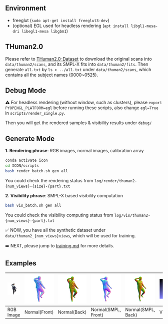 ## Environment 

  * freeglut (`sudo apt-get install freeglut3-dev`)
  * (optional) EGL used for headless rendering (`apt install libgl1-mesa-dri libegl1-mesa libgbm1`)

## THuman2.0

Please refer to [THuman2.0-Dataset](https://github.com/ytrock/THuman2.0-Dataset) to download the original scans into `data/thuman2/scans`, and its SMPL-X fits into `data/thuman2/fits`. Then generate `all.txt` by `ls > ../all.txt` under `data/thuman2/scans`, which contains all the subject names (0000~0525).

## Debug Mode

:warning: For headless rendering (without window, such as clusters), please `export PYOPENGL_PLATFORM=egl` before running these scripts, also change `egl=True` in `scripts/render_single.py`.

Then you will get the rendered samples & visibility results under `debug/`

## Generate Mode 

**1. Rendering phrase**: RGB images, normal images, calibration array

```bash
conda activate icon
cd ICON/scripts
bash render_batch.sh gen all
```
You could check the rendering status from `log/render/thuman2-{num_views}-{size}-{part}.txt`

**2. Visibility phrase**: SMPL-X based visibility computation

```bash
bash vis_batch.sh gen all
```
You could check the visibility computing status from `log/vis/thuman2-{num_views}-{part}.txt`


:white_check_mark: NOW, you have all the synthetic dataset under `data/thuman2_{num_views}views`, which will be used for training. 

:arrow_right: NEXT, please jump to [training.md](training.md) for more details.

## Examples

|<img src="../assets/rendering/080.png" width="150">|<img src="../assets/rendering/norm_F_080.png" width="150">|<img src="../assets/rendering/norm_B_080.png" width="150">|<img src="../assets/rendering/SMPL_norm_F_080.png" width="150">|<img src="../assets/rendering/SMPL_norm_B_080.png" width="150">|<img src="../assets/rendering/vis.png" width="150">|
|---|---|---|---|---|---|
|RGB Image|Normal(Front)|Normal(Back)|Normal(SMPL, Front)|Normal(SMPL, Back)|Visibility|

